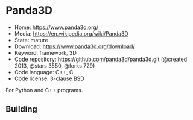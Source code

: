 # Panda3D

- Home: https://www.panda3d.org/
- Media: https://en.wikipedia.org/wiki/Panda3D
- State: mature
- Download: https://www.panda3d.org/download/
- Keyword: framework, 3D
- Code repository: https://github.com/panda3d/panda3d.git (@created 2013, @stars 3550, @forks 729)
- Code language: C++, C
- Code license: 3-clause BSD

For Python and C++ programs.

## Building
